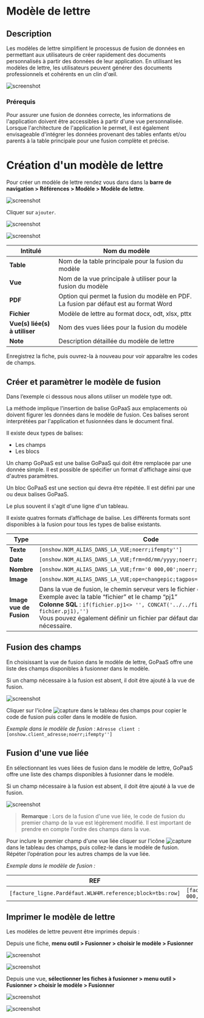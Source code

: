 # Modèle de lettre

## Description

Les modèles de lettre simplifient le processus de fusion de données en permettant aux utilisateurs de créer rapidement des documents personnalisés à partir des données de leur application. En utilisant les modèles de lettre, les utilisateurs peuvent générer des documents professionnels et cohérents en un clin d'œil.

![screenshot](images/image1.png)

### Prérequis

Pour assurer une fusion de données correcte, les informations de l'application doivent être accessibles à partir d'une vue personnalisée. Lorsque l'architecture de l'application le permet, il est également envisageable d'intégrer les données provenant des tables enfants et/ou parents à la table principale pour une fusion complète et précise.

# Création d'un modèle de lettre

Pour créer un modèle de lettre rendez vous dans dans la **barre de navigation > Références > Modèle > Modèle de lettre**.

![screenshot](images/image2.png)

Cliquer sur `ajouter`.

![screenshot](images/image3.png)

![screenshot](images/image4.png)

| Intitulé                             | Nom du modèle                                                                          |
| ------------------------------------- | --------------------------------------------------------------------------------------- |
| **Table**                       | Nom de la table principale pour la fusion du modèle                                    |
| **Vue**                         | Nom de la vue principale à utiliser pour la fusion du modèle                          |
| **PDF**                         | Option qui permet la fusion du modèle en PDF. La fusion par défaut est au format Word |
| **Fichier**                     | Modèle de lettre au format docx, odt, xlsx, pttx                                       |
| **Vue(s) liée(s) à utiliser** | Nom des vues liées pour la fusion du modèle                                           |
| **Note**                        | Description détaillée du modèle de lettre                                            |

Enregistrez la fiche, puis ouvrez-la à nouveau pour voir apparaître les codes de champs.

## Créer et paramètrer le modèle de fusion

Dans l’exemple ci dessous nous allons utiliser un modèle type odt.

La méthode implique l'insertion de balise GoPaaS aux emplacements où doivent figurer les données dans le modèle de fusion. Ces balises seront interprétées par l'application et fusionnées dans le document final.

Il existe deux types de balises:

* Les champs
* Les blocs

Un champ GoPaaS est une balise GoPaaS qui doit être remplacée par une donnée simple. Il est possible de spécifier un format d'affichage ainsi que d'autres paramètres.

Un bloc GoPaaS est une section qui devra être répétée. Il est défini par une ou deux balises GoPaaS.

Le plus souvent il s'agit d'une ligne d'un tableau.

Il existe quatres formats d’affichage de balise. Les différents formats sont disponibles à la fusion pour tous les types de balise existants.

| **Type**                | **Code**                                                                                                                                                                                                                                                                                                                                        |
| ----------------------------- | ----------------------------------------------------------------------------------------------------------------------------------------------------------------------------------------------------------------------------------------------------------------------------------------------------------------------------------------------------- |
| **Texte**               | `[onshow.NOM_ALIAS_DANS_LA_VUE;noerr;ifempty'']`                                                                                                                                                                                                                                                                                                    |
| **Date**                | `[onshow.NOM_ALIAS_DANS_LA_VUE;frm=dd/mm/yyyy;noerr;ifempty'']`                                                                                                                                                                                                                                                                                     |
| **Nombre**              | `[onshow.NOM_ALIAS_DANS_LA_VUE;frm='0 000,00';noerr;ifempty'']`                                                                                                                                                                                                                                                                                     |
| **Image**               | `[onshow.NOM_ALIAS_DANS_LA_VUE;ope=changepic;tagpos=inside;adjust;unique]`                                                                                                                                                                                                                                                                          |
| **Image vue de Fusion** | Dans la vue de fusion, le chemin serveur vers le fichier doit être indiqué :<br />Exemple avec la table “fichier” et le champ “pj1” <br />**Colonne SQL** : `if(fichier.pj1<> '', CONCAT('../../file/fichier/', fichier.pj1),'')`<br /> Vous pouvez également définir un fichier par défaut dans la clause `else`, si nécessaire. |

## Fusion des champs

En choisissant la vue de fusion dans le modèle de lettre, GoPaaS offre une liste des champs disponibles à fusionner dans le modèle.

Si un champ nécessaire à la fusion est absent, il doit être ajouté à la vue de fusion.

![screenshot](images/image5.png)

Cliquer sur l'icône ![capture](images/image6.png) dans le tableau des champs pour copier le code de fusion puis coller dans le modèle de fusion.

*Exemple dans le modèle de fusion* : `Adresse client : [onshow.client_adresse;noerr;ifempty'']`

## Fusion d'une vue liée

En sélectionnant les vues liées de fusion dans le modèle de lettre, GoPaaS offre une liste des champs disponibles à fusionner dans le modèle.

Si un champ nécessaire à la fusion est absent, il doit être ajouté à la vue de fusion.

![screenshot](images/image7.png)

> **Remarque** : Lors de la fusion d'une vue liée, le code de fusion du premier champ de la vue est légèrement modifié. Il est important de prendre en compte l'ordre des champs dans la vue.

Pour inclure le premier champ d'une vue liée cliquer sur l'icône ![capture](images/image6.png) dans le tableau des champs, puis collez-le dans le modèle de fusion. Répéter l’opération pour les autres champs de la vue liée.

*Exemple dans le modèle de fusion :*

| REF                                                          | Montant HT                                                                   | Remise                                                       |
| ------------------------------------------------------------ | ---------------------------------------------------------------------------- | ------------------------------------------------------------ |
| `[facture_ligne.Pardéfaut.WLW4M.reference;block=tbs:row]` | `[facture_ligne.Pardéfaut.WLW4M.facture_ligne_montant_ht;frm='0 000,00']` | `[facture_ligne.Pardéfaut.WLW4M.remise_0;frm='0 000,00']` |

## Imprimer le modèle de lettre

Les modèles de lettre peuvent être imprimés depuis :

Depuis une fiche, **menu outil > Fusionner > choisir le modèle > Fusionner**

![screenshot](images/image10.png)

![screenshot](images/image9.png)

Depuis une vue, **sélectionner les fiches à fusionner > menu outil > Fusionner > choisir le modèle > Fusionner**

![screenshot](images/image8.png)

![screenshot](images/image9.png)

